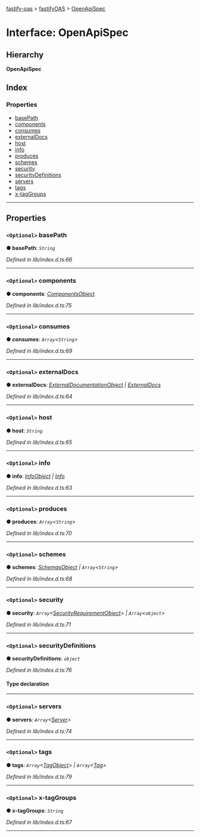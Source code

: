 [fastify-oas](../README.md) > [fastifyOAS](../modules/fastifyoas.md) > [OpenApiSpec](../interfaces/fastifyoas.openapispec.md)

# Interface: OpenApiSpec

## Hierarchy

**OpenApiSpec**

## Index

### Properties

* [basePath](fastifyoas.openapispec.md#basepath)
* [components](fastifyoas.openapispec.md#components)
* [consumes](fastifyoas.openapispec.md#consumes)
* [externalDocs](fastifyoas.openapispec.md#externaldocs)
* [host](fastifyoas.openapispec.md#host)
* [info](fastifyoas.openapispec.md#info)
* [produces](fastifyoas.openapispec.md#produces)
* [schemes](fastifyoas.openapispec.md#schemes)
* [security](fastifyoas.openapispec.md#security)
* [securityDefinitions](fastifyoas.openapispec.md#securitydefinitions)
* [servers](fastifyoas.openapispec.md#servers)
* [tags](fastifyoas.openapispec.md#tags)
* [x-tagGroups](fastifyoas.openapispec.md#x_taggroups)

---

## Properties

<a id="basepath"></a>

### `<Optional>` basePath

**● basePath**: *`String`*

*Defined in lib/index.d.ts:66*

___
<a id="components"></a>

### `<Optional>` components

**● components**: *[ComponentsObject](componentsobject.md)*

*Defined in lib/index.d.ts:75*

___
<a id="consumes"></a>

### `<Optional>` consumes

**● consumes**: *`Array`<`String`>*

*Defined in lib/index.d.ts:69*

___
<a id="externaldocs"></a>

### `<Optional>` externalDocs

**● externalDocs**: *[ExternalDocumentationObject](externaldocumentationobject.md) | [ExternalDocs](externaldocs.md)*

*Defined in lib/index.d.ts:64*

___
<a id="host"></a>

### `<Optional>` host

**● host**: *`String`*

*Defined in lib/index.d.ts:65*

___
<a id="info"></a>

### `<Optional>` info

**● info**: *[InfoObject](infoobject.md) | [Info](info.md)*

*Defined in lib/index.d.ts:63*

___
<a id="produces"></a>

### `<Optional>` produces

**● produces**: *`Array`<`String`>*

*Defined in lib/index.d.ts:70*

___
<a id="schemes"></a>

### `<Optional>` schemes

**● schemes**: *[SchemasObject](schemasobject.md) | `Array`<`String`>*

*Defined in lib/index.d.ts:68*

___
<a id="security"></a>

### `<Optional>` security

**● security**: *`Array`<[SecurityRequirementObject](securityrequirementobject.md)> | `Array`<`object`>*

*Defined in lib/index.d.ts:71*

___
<a id="securitydefinitions"></a>

### `<Optional>` securityDefinitions

**● securityDefinitions**: *`object`*

*Defined in lib/index.d.ts:76*

#### Type declaration

[securityDefinitionName: `string`]: [Security](../#security)

___
<a id="servers"></a>

### `<Optional>` servers

**● servers**: *`Array`<[Server](../classes/server.md)>*

*Defined in lib/index.d.ts:74*

___
<a id="tags"></a>

### `<Optional>` tags

**● tags**: *`Array`<[TagObject](tagobject.md)> | `Array`<[Tag](tag.md)>*

*Defined in lib/index.d.ts:79*

___
<a id="x_taggroups"></a>

### `<Optional>` x-tagGroups

**● x-tagGroups**: *`String`*

*Defined in lib/index.d.ts:67*

___

